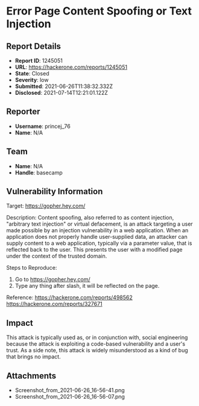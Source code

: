 # Error Page Content Spoofing or Text Injection 

## Report Details
- **Report ID**: 1245051
- **URL**: https://hackerone.com/reports/1245051
- **State**: Closed
- **Severity**: low
- **Submitted**: 2021-06-26T11:38:32.332Z
- **Disclosed**: 2021-07-14T12:21:01.122Z

## Reporter
- **Username**: princej_76
- **Name**: N/A

## Team
- **Name**: N/A
- **Handle**: basecamp

## Vulnerability Information
Target:  https://gopher.hey.com/

Description:  Content spoofing, also referred to as content injection, "arbitrary text injection" or virtual defacement, is an attack targeting a user made possible by an injection vulnerability in a web application. When an application does not properly handle user-supplied data, an attacker can supply content to a web application, typically via a parameter value, that is reflected back to the user. This presents the user with a modified page under the context of the trusted domain.


Steps to Reproduce:
1. Go to https://gopher.hey.com/
2.  Type any thing after slash, it will be reflected on the page.

Reference: https://hackerone.com/reports/498562
                           https://hackerone.com/reports/327671

## Impact

This attack is typically used as, or in conjunction with, social engineering because the attack is exploiting a code-based vulnerability and a user's trust. As a side note, this attack is widely misunderstood as a kind of bug that brings no impact.

## Attachments
- Screenshot_from_2021-06-26_16-56-41.png
- Screenshot_from_2021-06-26_16-56-07.png
